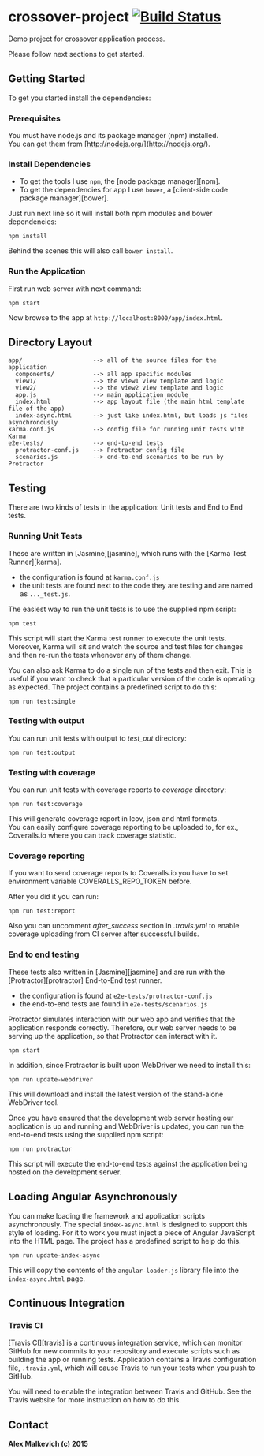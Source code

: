 # crossover-project [![Build Status](https://travis-ci.org/gund/crossover-project.svg?branch=master)](https://travis-ci.org/gund/crossover-project)

Demo project for crossover application process.

Please follow next sections to get started.


## Getting Started

To get you started install the dependencies:

### Prerequisites

You must have node.js and its package manager (npm) installed.  
You can get them from [http://nodejs.org/](http://nodejs.org/).

### Install Dependencies

* To get the tools I use `npm`, the [node package manager][npm].
* To get the dependencies for app I use `bower`, a [client-side code package manager][bower].

Just run next line so it will install both npm modules and bower dependencies:

```
npm install
```

Behind the scenes this will also call `bower install`.

### Run the Application

First run web server with next command:

```
npm start
```

Now browse to the app at `http://localhost:8000/app/index.html`.



## Directory Layout

```
app/                    --> all of the source files for the application
  components/           --> all app specific modules
  view1/                --> the view1 view template and logic
  view2/                --> the view2 view template and logic
  app.js                --> main application module
  index.html            --> app layout file (the main html template file of the app)
  index-async.html      --> just like index.html, but loads js files asynchronously
karma.conf.js           --> config file for running unit tests with Karma
e2e-tests/              --> end-to-end tests
  protractor-conf.js    --> Protractor config file
  scenarios.js          --> end-to-end scenarios to be run by Protractor
```

## Testing

There are two kinds of tests in the application: Unit tests and End to End tests.

### Running Unit Tests

These are written in [Jasmine][jasmine], which runs with the [Karma Test Runner][karma].

* the configuration is found at `karma.conf.js`
* the unit tests are found next to the code they are testing and are named as `..._test.js`.

The easiest way to run the unit tests is to use the supplied npm script:

```
npm test
```

This script will start the Karma test runner to execute the unit tests. Moreover, Karma will sit and
watch the source and test files for changes and then re-run the tests whenever any of them change.

You can also ask Karma to do a single run of the tests and then exit.  This is useful if you want to
check that a particular version of the code is operating as expected.  The project contains a
predefined script to do this:

```
npm run test:single
```


### Testing with output

You can run unit tests with output to *test_out* directory:

```
npm run test:output
```


### Testing with coverage

You can run unit tests with coverage reports to *coverage* directory:

```
npm run test:coverage
```

This will generate coverage report in lcov, json and html formats.  
You can easily configure coverage reporting to be uploaded to, for ex.,
Coveralls.io where you can track coverage statistic.


### Coverage reporting

If you want to send coverage reports to Coveralls.io you have to set
environment variable COVERALLS_REPO_TOKEN before.

After you did it you can run:

```
npm run test:report
```

Also you can uncomment *after_success* section in *.travis.yml*
to enable coverage uploading from CI server after successful builds.


### End to end testing

These tests also written in [Jasmine][jasmine] and are run with the [Protractor][protractor] End-to-End test runner.

* the configuration is found at `e2e-tests/protractor-conf.js`
* the end-to-end tests are found in `e2e-tests/scenarios.js`

Protractor simulates interaction with our web app and verifies that the application responds
correctly. Therefore, our web server needs to be serving up the application, so that Protractor
can interact with it.

```
npm start
```

In addition, since Protractor is built upon WebDriver we need to install this:

```
npm run update-webdriver
```

This will download and install the latest version of the stand-alone WebDriver tool.

Once you have ensured that the development web server hosting our application is up and running
and WebDriver is updated, you can run the end-to-end tests using the supplied npm script:

```
npm run protractor
```

This script will execute the end-to-end tests against the application being hosted on the
development server.


## Loading Angular Asynchronously

You can make loading the framework and application scripts asynchronously.  The
special `index-async.html` is designed to support this style of loading.  For it to work you must
inject a piece of Angular JavaScript into the HTML page.  The project has a predefined script to help
do this.

```
npm run update-index-async
```

This will copy the contents of the `angular-loader.js` library file into the `index-async.html` page.


## Continuous Integration

### Travis CI

[Travis CI][travis] is a continuous integration service, which can monitor GitHub for new commits
to your repository and execute scripts such as building the app or running tests. Application
contains a Travis configuration file, `.travis.yml`, which will cause Travis to run your
tests when you push to GitHub.

You will need to enable the integration between Travis and GitHub. See the Travis website for more
instruction on how to do this.


## Contact

**Alex Malkevich (c) 2015**
